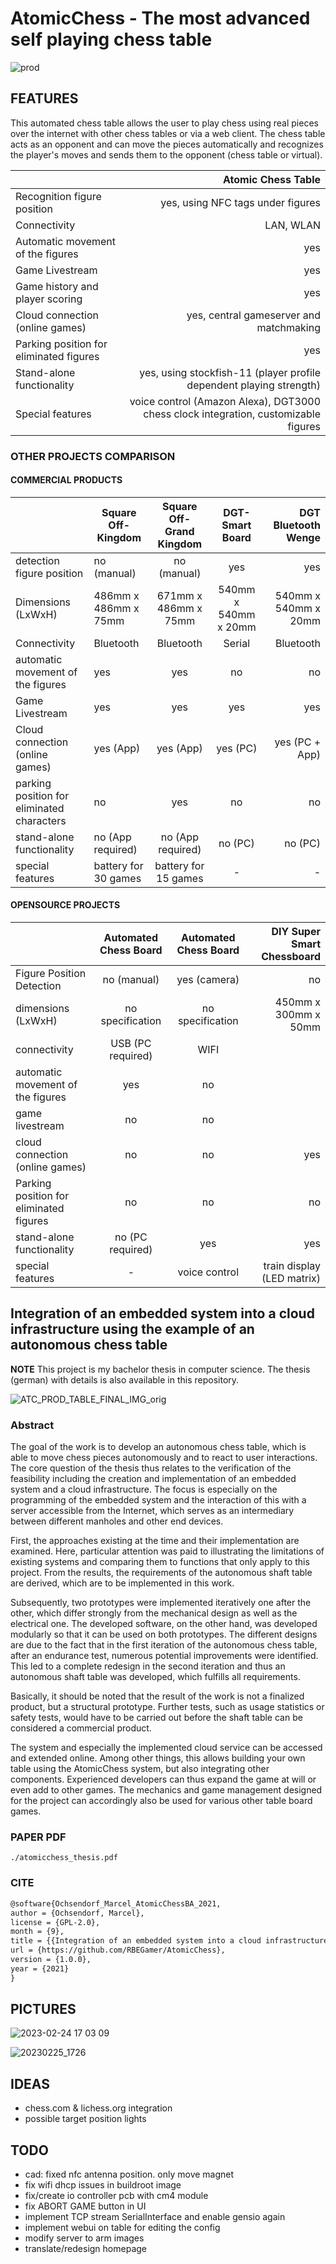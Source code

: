 # AtomicChess - The most advanced self playing chess table


![prod](https://user-images.githubusercontent.com/9280991/220172644-81fd00ce-cb8f-4056-8e39-720ec7858f19.png)

## FEATURES

This automated chess table allows the user to play chess using real pieces over the internet with other chess tables or via a web client.
The chess table acts as an opponent and can move the pieces automatically and recognizes the player's moves and sends them to the opponent (chess table or virtual). 


|                                               | Atomic Chess Table                                                                  |
|:----------------------------------------------|------------------------------------------------------------------------------------:|
| Recognition figure position                   | yes, using NFC tags under figures                                                   |
| Connectivity                                  | LAN, WLAN                                                                           |
| Automatic movement of the figures             | yes                                                                                 |
| Game Livestream                               | yes                                                                                 |
| Game history and player scoring               | yes                                                                                 |
| Cloud connection (online games)               | yes, central gameserver and matchmaking                                             |
| Parking position for eliminated figures       | yes                                                                                 |
| Stand-alone functionality                     | yes, using stockfish-11 (player profile dependent playing strength)                 |                       
| Special features                              | voice control (Amazon Alexa), DGT3000 chess clock integration, customizable figures |

### OTHER PROJECTS COMPARISON

#### COMMERCIAL PRODUCTS


|                           | Square Off-Kingdom | Square Off-Grand Kingdom | DGT-Smart Board | DGT Bluetooth Wenge |
|:------------------------------------------|-------------------------------------------|:--------------------------------------------:|:---------------------------------:|------------------------------:|
| detection figure position                  | no (manual) | no (manual) | yes | yes |
| Dimensions (LxWxH)                         | 486mm x 486mm x 75mm | 671mm x 486mm x 75mm | 540mm x 540mm x 20mm | 540mm x 540mm x 20mm |
| Connectivity                               | Bluetooth            | Bluetooth            | Serial               | Bluetooth            |
| automatic movement of the figures          | yes                  | yes                  | no                   | no                   |
| Game Livestream                            | yes                  | yes                  | yes                  | yes                  |
| Cloud connection (online games)            | yes (App)            | yes (App)            | yes (PC)            | yes (PC + App)       | 
| parking position for eliminated characters | no                   | yes                  | no                   | no                   |
| stand-alone functionality                  | no (App required)    | no (App required)    | no (PC)              | no (PC) |          
| special features                           | battery for 30 games | battery for 15 games | -                    | -  


#### OPENSOURCE PROJECTS
|                                          | Automated Chess Board | Automated Chess Board | DIY Super Smart Chessboard |
|:----------------------------------------|:---------------------------------------:|:-------------------------------------------:|-----------------------------------:|
| Figure Position Detection               | no (manual)                             | yes (camera)                                | no                    |
| dimensions (LxWxH)                      | no specification                        | no specification                            | 450mm x 300mm x 50mm  |
| connectivity                            | USB (PC required)                       | WIFI                                        |                       |
| automatic movement of the figures       | yes                                     | no |                                        |                       |
| game livestream                         | no                                      | no                                          |                       |
| cloud connection (online games)         | no                                      | no                                          | yes                   |
| Parking position for eliminated figures | no                                      | no                                          | no                    |
| stand-alone functionality               | no (PC required)                        | yes                                         | yes                   |
| special features                        | -                                       | voice control | train display (LED matrix)  |                       |




## Integration of an embedded system into a cloud infrastructure using the example of an autonomous chess table

**NOTE**
This project is my bachelor thesis in computer science. The thesis (german) with details is also available in this repository.

![ATC_PROD_TABLE_FINAL_IMG_orig](https://user-images.githubusercontent.com/9280991/220172093-60a4af1e-1d08-4d89-8e21-97ade77841fa.jpg)

### Abstract

The goal of the work is to develop an autonomous chess table, which is able to move chess pieces autonomously and to react to user interactions. The core question of the thesis thus relates to the verification of the feasibility including the creation and implementation of an embedded system and a cloud infrastructure. The focus is especially on the programming of the embedded system and the interaction of this with a server accessible from the Internet, which serves as an intermediary between different manholes and other end devices.

First, the approaches existing at the time and their implementation are examined. Here, particular attention was paid to illustrating the limitations of existing systems and comparing them to functions that only apply to this project. From the results, the requirements of the autonomous shaft table are derived, which are to be implemented in this work.

Subsequently, two prototypes were implemented iteratively one after the other, which differ strongly from the mechanical design as well as the electrical one. The developed software, on the other hand, was developed modularly so that it can be used on both prototypes. The different designs are due to the fact that in the first iteration of the autonomous chess table, after an endurance test, numerous potential improvements were identified. This led to a complete redesign in the second iteration and thus an autonomous shaft table was developed, which fulfills all requirements.

Basically, it should be noted that the result of the work is not a finalized product, but a structural prototype. Further tests, such as usage statistics or safety tests, would have to be carried out before the shaft table can be considered a commercial product.

The system and especially the implemented cloud service can be accessed and extended online. Among other things, this allows building your own table using the AtomicChess system, but also integrating other components. Experienced developers can thus expand the game at will or even add to other games. The mechanics and game management designed for the project can accordingly also be used for various other table board games.

### PAPER PDF

`./atomicchess_thesis.pdf`


### CITE

```tex
@software{Ochsendorf_Marcel_AtomicChessBA_2021,
author = {Ochsendorf, Marcel},
license = {GPL-2.0},
month = {9},
title = {{Integration of an embedded system into a cloud infrastructure using the example of an autonomous chess table}},
url = {https://github.com/RBEGamer/AtomicChess},
version = {1.0.0},
year = {2021}
}
```


## PICTURES

![2023-02-24 17 03 09](https://user-images.githubusercontent.com/9280991/221437928-d7c8259f-a40d-4c57-a72c-1b48073c40d2.jpg)
 
![20230225_1726](https://user-images.githubusercontent.com/9280991/221438036-7335cf0b-d087-4c72-b2c8-dbce6368ea8c.JPG)


## IDEAS

* chess.com & lichess.org integration
* possible target position lights

## TODO

* cad: fixed nfc antenna position. only move magnet
* fix wifi dhcp issues in buildroot image
* fix/create io controller pcb with cm4 module
* fix ABORT GAME button in UI
* implement TCP stream SerialInterface and enable gensio again
* implement webui on table for editing the config
* modify server to arm images
* translate/redesign homepage
